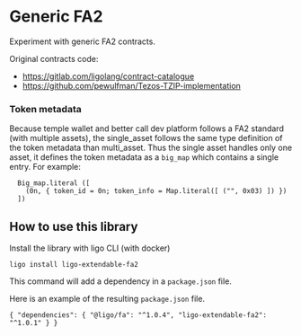 # Generic FA2

Experiment with generic FA2 contracts.

Original contracts code:

-   <https://gitlab.com/ligolang/contract-catalogue>
-   <https://github.com/pewulfman/Tezos-TZIP-implementation>

### Token metadata

Because temple wallet and better call dev platform follows a FA2 standard (with multiple assets), the single_asset follows the same type definition of the token metadata than multi_asset.
Thus the single asset handles only one asset, it defines the token metadata as a `big_map` which contains a single entry.
For example:
```
  Big_map.literal ([
    (0n, { token_id = 0n; token_info = Map.literal([ ("", 0x03) ]) })
  ]) 
```

## How to use this library

Install the library with ligo CLI (with docker)
```
ligo install ligo-extendable-fa2
```
This command will add a dependency in a `package.json` file. 

Here is an example of the resulting `package.json` file.
```
{ "dependencies": { "@ligo/fa": "^1.0.4", "ligo-extendable-fa2": "^1.0.1" } }
```




